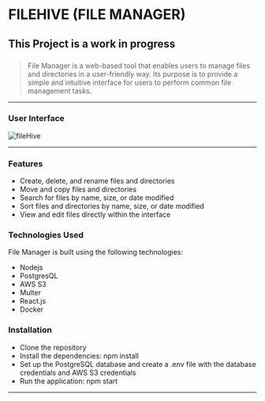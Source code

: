 # FILEHIVE (FILE MANAGER)

## This Project is a work in progress

###

> File Manager is a web-based tool that enables users to manage files and directories in a user-friendly way. Its purpose is to provide a simple and intuitive interface for users to perform common file management tasks.

---

### User Interface

![fileHive](https://github.com/nwakwudoloveth/LocalStorage/assets/91857167/7f60bd5a-1e91-4dd9-a6e4-026fb7be62e5)

---

### Features

- Create, delete, and rename files and directories
- Move and copy files and directories
- Search for files by name, size, or date modified
- Sort files and directories by name, size, or date modified
- View and edit files directly within the interface

### Technologies Used

File Manager is built using the following technologies:

- Nodejs
- PostgresQL
- AWS S3
- Multer
- React.js
- Docker

### Installation

- Clone the repository
- Install the dependencies: npm install
- Set up the PostgreSQL database and create a .env file with the database credentials and AWS S3 credentials
- Run the application: npm start

---

##
